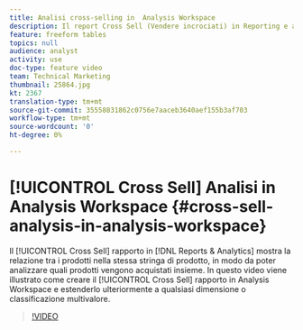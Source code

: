 ```yaml
---
title: Analisi cross-selling in  Analysis Workspace
description: Il report Cross Sell (Vendere incrociati) in Reporting e analisi mostra la relazione tra i prodotti nella stessa stringa di prodotto, in modo da poter analizzare quali prodotti vengono acquistati insieme. In questo video viene illustrato come creare il report Cross Sell in  Analysis Workspace e estenderlo ulteriormente a qualsiasi dimensione o classificazione multivalore.
feature: freeform tables
topics: null
audience: analyst
activity: use
doc-type: feature video
team: Technical Marketing
thumbnail: 25864.jpg
kt: 2367
translation-type: tm+mt
source-git-commit: 35558831862c0756e7aaceb3640aef155b3af703
workflow-type: tm+mt
source-wordcount: '0'
ht-degree: 0%

---
```



# [!UICONTROL Cross Sell] Analisi in  Analysis Workspace {#cross-sell-analysis-in-analysis-workspace}

Il [!UICONTROL Cross Sell] rapporto in [!DNL Reports & Analytics] mostra la relazione tra i prodotti nella stessa stringa di prodotto, in modo da poter analizzare quali prodotti vengono acquistati insieme. In questo video viene illustrato come creare il [!UICONTROL Cross Sell] rapporto in  Analysis Workspace e estenderlo ulteriormente a qualsiasi dimensione o classificazione multivalore.

>[!VIDEO](https://video.tv.adobe.com/v/25864/?quality=12)
